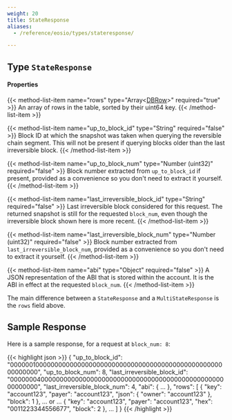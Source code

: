 ```yaml
---
weight: 20
title: StateResponse
aliases:
  - /reference/eosio/types/stateresponse/

---
```


## Type `StateResponse`

#### Properties

{{< method-list-item name="rows" type="Array&lt;[DBRow](/eosio/public-apis/reference/types/dbrow)&gt;" required="true" >}}
  An array of rows in the table, sorted by their uint64 key.
{{< /method-list-item >}}

{{< method-list-item name="up_to_block_id" type="String" required="false" >}}
  Block ID at which the snapshot was taken when querying the reversible chain segment. This will not be present if querying blocks older than the last irreversible block.
{{< /method-list-item >}}

{{< method-list-item name="up_to_block_num" type="Number (uint32)" required="false" >}}
  Block number extracted from `up_to_block_id` if present, provided as a convenience so you don't need to extract it yourself.
{{< /method-list-item >}}

{{< method-list-item name="last_irreversible_block_id" type="String" required="false" >}}
  Last irreversible block considered for this request. The returned snapshot is still for the requested `block_num`, even though the irreversible block shown here is more recent.
{{< /method-list-item >}}

{{< method-list-item name="last_irreversible_block_num" type="Number (uint32)" required="false" >}}
  Block number extracted from `last_irreversible_block_num`, provided as a convenience so you don't need to extract it yourself.
{{< /method-list-item >}}

{{< method-list-item name="abi" type="Object" required="false" >}}
  A JSON representation of the ABI that is stored within the account. It is the ABI in effect at the requested `block_num`.
{{< /method-list-item >}}

The main difference between a `StateResponse` and a
`MultiStateResponse` is the `rows` field above.

## Sample Response

Here is a sample response, for a request at `block_num: 8`:

{{< highlight json >}}
{
  "up_to_block_id": "0000001000000000000000000000000000000000000000000000000000000000",
  "up_to_block_num": 8,
  "last_irreversible_block_id": "0000000400000000000000000000000000000000000000000000000000000000",
  "last_irreversible_block_num": 4,
  "abi": {
    ...
  },
  "rows": [
    {
      "key": "account123",
      "payer": "account123",
      "json": {
        "owner": "account123"
      },
      "block": 1
    },
    ... or ...
    {
      "key": "account123",
      "payer": "account123",
      "hex": "0011223344556677",
      "block": 2
    },
    ...
  ]
}
{{< /highlight >}}
